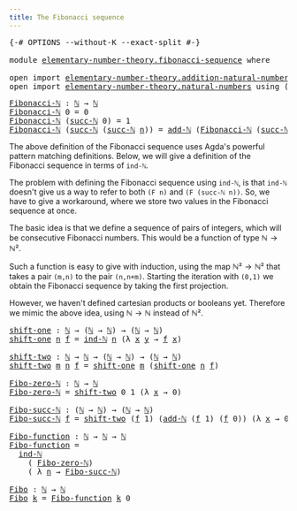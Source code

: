 ```yaml
---
title: The Fibonacci sequence
---
```


<pre class="Agda"><a id="48" class="Symbol">{-#</a> <a id="52" class="Keyword">OPTIONS</a> <a id="60" class="Pragma">--without-K</a> <a id="72" class="Pragma">--exact-split</a> <a id="86" class="Symbol">#-}</a>

<a id="91" class="Keyword">module</a> <a id="98" href="elementary-number-theory.fibonacci-sequence.html" class="Module">elementary-number-theory.fibonacci-sequence</a> <a id="142" class="Keyword">where</a>

<a id="149" class="Keyword">open</a> <a id="154" class="Keyword">import</a> <a id="161" href="elementary-number-theory.addition-natural-numbers.html" class="Module">elementary-number-theory.addition-natural-numbers</a> <a id="211" class="Keyword">using</a> <a id="217" class="Symbol">(</a><a id="218" href="elementary-number-theory.addition-natural-numbers.html#1096" class="Function">add-ℕ</a><a id="223" class="Symbol">)</a>
<a id="225" class="Keyword">open</a> <a id="230" class="Keyword">import</a> <a id="237" href="elementary-number-theory.natural-numbers.html" class="Module">elementary-number-theory.natural-numbers</a> <a id="278" class="Keyword">using</a> <a id="284" class="Symbol">(</a><a id="285" href="elementary-number-theory.natural-numbers.html#1530" class="Datatype">ℕ</a><a id="286" class="Symbol">;</a> <a id="288" href="elementary-number-theory.natural-numbers.html#1564" class="InductiveConstructor">succ-ℕ</a><a id="294" class="Symbol">;</a> <a id="296" href="elementary-number-theory.natural-numbers.html#2353" class="Function">ind-ℕ</a><a id="301" class="Symbol">)</a>
</pre>
<pre class="Agda"><a id="Fibonacci-ℕ"></a><a id="316" href="elementary-number-theory.fibonacci-sequence.html#316" class="Function">Fibonacci-ℕ</a> <a id="328" class="Symbol">:</a> <a id="330" href="elementary-number-theory.natural-numbers.html#1530" class="Datatype">ℕ</a> <a id="332" class="Symbol">→</a> <a id="334" href="elementary-number-theory.natural-numbers.html#1530" class="Datatype">ℕ</a>
<a id="336" href="elementary-number-theory.fibonacci-sequence.html#316" class="Function">Fibonacci-ℕ</a> <a id="348" class="Number">0</a> <a id="350" class="Symbol">=</a> <a id="352" class="Number">0</a>
<a id="354" href="elementary-number-theory.fibonacci-sequence.html#316" class="Function">Fibonacci-ℕ</a> <a id="366" class="Symbol">(</a><a id="367" href="elementary-number-theory.natural-numbers.html#1564" class="InductiveConstructor">succ-ℕ</a> <a id="374" class="Number">0</a><a id="375" class="Symbol">)</a> <a id="377" class="Symbol">=</a> <a id="379" class="Number">1</a>
<a id="381" href="elementary-number-theory.fibonacci-sequence.html#316" class="Function">Fibonacci-ℕ</a> <a id="393" class="Symbol">(</a><a id="394" href="elementary-number-theory.natural-numbers.html#1564" class="InductiveConstructor">succ-ℕ</a> <a id="401" class="Symbol">(</a><a id="402" href="elementary-number-theory.natural-numbers.html#1564" class="InductiveConstructor">succ-ℕ</a> <a id="409" href="elementary-number-theory.fibonacci-sequence.html#409" class="Bound">n</a><a id="410" class="Symbol">))</a> <a id="413" class="Symbol">=</a> <a id="415" href="elementary-number-theory.addition-natural-numbers.html#1096" class="Function">add-ℕ</a> <a id="421" class="Symbol">(</a><a id="422" href="elementary-number-theory.fibonacci-sequence.html#316" class="Function">Fibonacci-ℕ</a> <a id="434" class="Symbol">(</a><a id="435" href="elementary-number-theory.natural-numbers.html#1564" class="InductiveConstructor">succ-ℕ</a> <a id="442" href="elementary-number-theory.fibonacci-sequence.html#409" class="Bound">n</a><a id="443" class="Symbol">))</a> <a id="446" class="Symbol">(</a><a id="447" href="elementary-number-theory.fibonacci-sequence.html#316" class="Function">Fibonacci-ℕ</a> <a id="459" href="elementary-number-theory.fibonacci-sequence.html#409" class="Bound">n</a><a id="460" class="Symbol">)</a>
</pre>
The above definition of the Fibonacci sequence uses Agda's powerful
pattern matching definitions. Below, we will give a definition of the
Fibonacci sequence in terms of `ind-ℕ`.

The problem with defining the Fibonacci sequence using `ind-ℕ`, is that `ind-ℕ`
doesn't give us a way to refer to both `(F n)` and `(F (succ-ℕ n))`. So, we have
to give a workaround, where we store two values in the Fibonacci sequence
at once.

The basic idea is that we define a sequence of pairs of integers, which will
be consecutive Fibonacci numbers. This would be a function of type $ℕ → ℕ²$.

Such a function is easy to give with induction, using the map $ℕ² → ℕ²$ that
takes a pair `(m,n)` to the pair `(n,n+m)`. Starting the iteration with `(0,1)`
we obtain the Fibonacci sequence by taking the first projection.

However, we haven't defined cartesian products or booleans yet. Therefore
we mimic the above idea, using $ℕ → ℕ$ instead of $ℕ²$.

<pre class="Agda"><a id="shift-one"></a><a id="1408" href="elementary-number-theory.fibonacci-sequence.html#1408" class="Function">shift-one</a> <a id="1418" class="Symbol">:</a> <a id="1420" href="elementary-number-theory.natural-numbers.html#1530" class="Datatype">ℕ</a> <a id="1422" class="Symbol">→</a> <a id="1424" class="Symbol">(</a><a id="1425" href="elementary-number-theory.natural-numbers.html#1530" class="Datatype">ℕ</a> <a id="1427" class="Symbol">→</a> <a id="1429" href="elementary-number-theory.natural-numbers.html#1530" class="Datatype">ℕ</a><a id="1430" class="Symbol">)</a> <a id="1432" class="Symbol">→</a> <a id="1434" class="Symbol">(</a><a id="1435" href="elementary-number-theory.natural-numbers.html#1530" class="Datatype">ℕ</a> <a id="1437" class="Symbol">→</a> <a id="1439" href="elementary-number-theory.natural-numbers.html#1530" class="Datatype">ℕ</a><a id="1440" class="Symbol">)</a>
<a id="1442" href="elementary-number-theory.fibonacci-sequence.html#1408" class="Function">shift-one</a> <a id="1452" href="elementary-number-theory.fibonacci-sequence.html#1452" class="Bound">n</a> <a id="1454" href="elementary-number-theory.fibonacci-sequence.html#1454" class="Bound">f</a> <a id="1456" class="Symbol">=</a> <a id="1458" href="elementary-number-theory.natural-numbers.html#2353" class="Function">ind-ℕ</a> <a id="1464" href="elementary-number-theory.fibonacci-sequence.html#1452" class="Bound">n</a> <a id="1466" class="Symbol">(λ</a> <a id="1469" href="elementary-number-theory.fibonacci-sequence.html#1469" class="Bound">x</a> <a id="1471" href="elementary-number-theory.fibonacci-sequence.html#1471" class="Bound">y</a> <a id="1473" class="Symbol">→</a> <a id="1475" href="elementary-number-theory.fibonacci-sequence.html#1454" class="Bound">f</a> <a id="1477" href="elementary-number-theory.fibonacci-sequence.html#1469" class="Bound">x</a><a id="1478" class="Symbol">)</a>

<a id="shift-two"></a><a id="1481" href="elementary-number-theory.fibonacci-sequence.html#1481" class="Function">shift-two</a> <a id="1491" class="Symbol">:</a> <a id="1493" href="elementary-number-theory.natural-numbers.html#1530" class="Datatype">ℕ</a> <a id="1495" class="Symbol">→</a> <a id="1497" href="elementary-number-theory.natural-numbers.html#1530" class="Datatype">ℕ</a> <a id="1499" class="Symbol">→</a> <a id="1501" class="Symbol">(</a><a id="1502" href="elementary-number-theory.natural-numbers.html#1530" class="Datatype">ℕ</a> <a id="1504" class="Symbol">→</a> <a id="1506" href="elementary-number-theory.natural-numbers.html#1530" class="Datatype">ℕ</a><a id="1507" class="Symbol">)</a> <a id="1509" class="Symbol">→</a> <a id="1511" class="Symbol">(</a><a id="1512" href="elementary-number-theory.natural-numbers.html#1530" class="Datatype">ℕ</a> <a id="1514" class="Symbol">→</a> <a id="1516" href="elementary-number-theory.natural-numbers.html#1530" class="Datatype">ℕ</a><a id="1517" class="Symbol">)</a>
<a id="1519" href="elementary-number-theory.fibonacci-sequence.html#1481" class="Function">shift-two</a> <a id="1529" href="elementary-number-theory.fibonacci-sequence.html#1529" class="Bound">m</a> <a id="1531" href="elementary-number-theory.fibonacci-sequence.html#1531" class="Bound">n</a> <a id="1533" href="elementary-number-theory.fibonacci-sequence.html#1533" class="Bound">f</a> <a id="1535" class="Symbol">=</a> <a id="1537" href="elementary-number-theory.fibonacci-sequence.html#1408" class="Function">shift-one</a> <a id="1547" href="elementary-number-theory.fibonacci-sequence.html#1529" class="Bound">m</a> <a id="1549" class="Symbol">(</a><a id="1550" href="elementary-number-theory.fibonacci-sequence.html#1408" class="Function">shift-one</a> <a id="1560" href="elementary-number-theory.fibonacci-sequence.html#1531" class="Bound">n</a> <a id="1562" href="elementary-number-theory.fibonacci-sequence.html#1533" class="Bound">f</a><a id="1563" class="Symbol">)</a>

<a id="Fibo-zero-ℕ"></a><a id="1566" href="elementary-number-theory.fibonacci-sequence.html#1566" class="Function">Fibo-zero-ℕ</a> <a id="1578" class="Symbol">:</a> <a id="1580" href="elementary-number-theory.natural-numbers.html#1530" class="Datatype">ℕ</a> <a id="1582" class="Symbol">→</a> <a id="1584" href="elementary-number-theory.natural-numbers.html#1530" class="Datatype">ℕ</a>
<a id="1586" href="elementary-number-theory.fibonacci-sequence.html#1566" class="Function">Fibo-zero-ℕ</a> <a id="1598" class="Symbol">=</a> <a id="1600" href="elementary-number-theory.fibonacci-sequence.html#1481" class="Function">shift-two</a> <a id="1610" class="Number">0</a> <a id="1612" class="Number">1</a> <a id="1614" class="Symbol">(λ</a> <a id="1617" href="elementary-number-theory.fibonacci-sequence.html#1617" class="Bound">x</a> <a id="1619" class="Symbol">→</a> <a id="1621" class="Number">0</a><a id="1622" class="Symbol">)</a>

<a id="Fibo-succ-ℕ"></a><a id="1625" href="elementary-number-theory.fibonacci-sequence.html#1625" class="Function">Fibo-succ-ℕ</a> <a id="1637" class="Symbol">:</a> <a id="1639" class="Symbol">(</a><a id="1640" href="elementary-number-theory.natural-numbers.html#1530" class="Datatype">ℕ</a> <a id="1642" class="Symbol">→</a> <a id="1644" href="elementary-number-theory.natural-numbers.html#1530" class="Datatype">ℕ</a><a id="1645" class="Symbol">)</a> <a id="1647" class="Symbol">→</a> <a id="1649" class="Symbol">(</a><a id="1650" href="elementary-number-theory.natural-numbers.html#1530" class="Datatype">ℕ</a> <a id="1652" class="Symbol">→</a> <a id="1654" href="elementary-number-theory.natural-numbers.html#1530" class="Datatype">ℕ</a><a id="1655" class="Symbol">)</a>
<a id="1657" href="elementary-number-theory.fibonacci-sequence.html#1625" class="Function">Fibo-succ-ℕ</a> <a id="1669" href="elementary-number-theory.fibonacci-sequence.html#1669" class="Bound">f</a> <a id="1671" class="Symbol">=</a> <a id="1673" href="elementary-number-theory.fibonacci-sequence.html#1481" class="Function">shift-two</a> <a id="1683" class="Symbol">(</a><a id="1684" href="elementary-number-theory.fibonacci-sequence.html#1669" class="Bound">f</a> <a id="1686" class="Number">1</a><a id="1687" class="Symbol">)</a> <a id="1689" class="Symbol">(</a><a id="1690" href="elementary-number-theory.addition-natural-numbers.html#1096" class="Function">add-ℕ</a> <a id="1696" class="Symbol">(</a><a id="1697" href="elementary-number-theory.fibonacci-sequence.html#1669" class="Bound">f</a> <a id="1699" class="Number">1</a><a id="1700" class="Symbol">)</a> <a id="1702" class="Symbol">(</a><a id="1703" href="elementary-number-theory.fibonacci-sequence.html#1669" class="Bound">f</a> <a id="1705" class="Number">0</a><a id="1706" class="Symbol">))</a> <a id="1709" class="Symbol">(λ</a> <a id="1712" href="elementary-number-theory.fibonacci-sequence.html#1712" class="Bound">x</a> <a id="1714" class="Symbol">→</a> <a id="1716" class="Number">0</a><a id="1717" class="Symbol">)</a>

<a id="Fibo-function"></a><a id="1720" href="elementary-number-theory.fibonacci-sequence.html#1720" class="Function">Fibo-function</a> <a id="1734" class="Symbol">:</a> <a id="1736" href="elementary-number-theory.natural-numbers.html#1530" class="Datatype">ℕ</a> <a id="1738" class="Symbol">→</a> <a id="1740" href="elementary-number-theory.natural-numbers.html#1530" class="Datatype">ℕ</a> <a id="1742" class="Symbol">→</a> <a id="1744" href="elementary-number-theory.natural-numbers.html#1530" class="Datatype">ℕ</a>
<a id="1746" href="elementary-number-theory.fibonacci-sequence.html#1720" class="Function">Fibo-function</a> <a id="1760" class="Symbol">=</a>
  <a id="1764" href="elementary-number-theory.natural-numbers.html#2353" class="Function">ind-ℕ</a>
    <a id="1774" class="Symbol">(</a> <a id="1776" href="elementary-number-theory.fibonacci-sequence.html#1566" class="Function">Fibo-zero-ℕ</a><a id="1787" class="Symbol">)</a>
    <a id="1793" class="Symbol">(</a> <a id="1795" class="Symbol">λ</a> <a id="1797" href="elementary-number-theory.fibonacci-sequence.html#1797" class="Bound">n</a> <a id="1799" class="Symbol">→</a> <a id="1801" href="elementary-number-theory.fibonacci-sequence.html#1625" class="Function">Fibo-succ-ℕ</a><a id="1812" class="Symbol">)</a>

<a id="Fibo"></a><a id="1815" href="elementary-number-theory.fibonacci-sequence.html#1815" class="Function">Fibo</a> <a id="1820" class="Symbol">:</a> <a id="1822" href="elementary-number-theory.natural-numbers.html#1530" class="Datatype">ℕ</a> <a id="1824" class="Symbol">→</a> <a id="1826" href="elementary-number-theory.natural-numbers.html#1530" class="Datatype">ℕ</a>
<a id="1828" href="elementary-number-theory.fibonacci-sequence.html#1815" class="Function">Fibo</a> <a id="1833" href="elementary-number-theory.fibonacci-sequence.html#1833" class="Bound">k</a> <a id="1835" class="Symbol">=</a> <a id="1837" href="elementary-number-theory.fibonacci-sequence.html#1720" class="Function">Fibo-function</a> <a id="1851" href="elementary-number-theory.fibonacci-sequence.html#1833" class="Bound">k</a> <a id="1853" class="Number">0</a>
</pre>